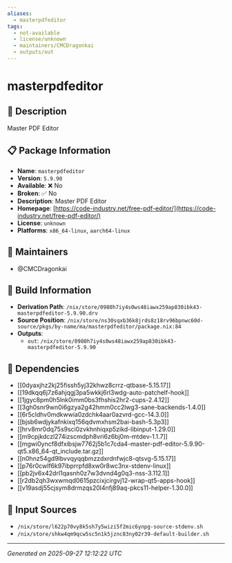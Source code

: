 ```yaml
---
aliases:
  - masterpdfeditor
tags:
  - not-available
  - license/unknown
  - maintainers/CMCDragonkai
  - outputs/out
---
```


# masterpdfeditor

## 📝 Description

Master PDF Editor

## 📋 Package Information

- **Name**: `masterpdfeditor`
- **Version**: `5.9.90`
- **Available**: ❌ No
- **Broken**: ✅ No
- **Description**: Master PDF Editor
- **Homepage**: [https://code-industry.net/free-pdf-editor/](https://code-industry.net/free-pdf-editor/)
- **License**: `unknown`
- **Platforms**: `x86_64-linux`, `aarch64-linux`
## 👥 Maintainers

- @CMCDragonkai


## 🔧 Build Information

- **Derivation Path**: `/nix/store/0980h7iy4s0ws48iawx259ap830ibk43-masterpdfeditor-5.9.90.drv`
- **Source Position**: `/nix/store/ns30sqxb36k8jrds8z18rv96bpnwc60d-source/pkgs/by-name/ma/masterpdfeditor/package.nix:84`
- **Outputs**:
  - `out`:  `/nix/store/0980h7iy4s0ws48iawx259ap830ibk43-masterpdfeditor-5.9.90`

## 🔗 Dependencies

- [[0dyaxjhz2kj25fissh5yj32khwz8crrz-qtbase-5.15.17]]
- [[19dkqq6j7z6ahjqgj3pa5wkkj6rl3wdg-auto-patchelf-hook]]
- [[1jgyc8pm0h5lnk0imm0bs3fhshis2hr2-cups-2.4.12]]
- [[3gh0snr9wn0i6gzya2g42hmm0cc2lwg3-sane-backends-1.4.0]]
- [[6r5cldhv0mdkwwia0zdchk4aar0azvrd-gcc-14.3.0]]
- [[bjsb6wdjykafnkixq156qdvmxhsm2bai-bash-5.3p3]]
- [[hrv8mr0dq75s9sci0zvkhnhiqxp5zikd-libinput-1.29.0]]
- [[m9cpjkdczl274izscmdph8vri6z6bj0m-mtdev-1.1.7]]
- [[mgwi0yncf8dfxibsjw7762j5b1c7cda4-master-pdf-editor-5.9.90-qt5.x86_64-qt_include.tar.gz]]
- [[n0hnz54gd9lbvvqyqqbmzzdxrdnfwjc8-qtsvg-5.15.17]]
- [[p76r0cwlf6k97ibprrpfd8xw0r8wc3nx-stdenv-linux]]
- [[pb2jv6x42drl1qasnh0z7w3dvnd4g0q3-nss-3.112.1]]
- [[r2db2qh3wxwmqd0615pzcixjcirgvj12-wrap-qt5-apps-hook]]
- [[v19asdj55cjsym8drmzqs20l4nfj89aq-pkcs11-helper-1.30.0]]

## 📁 Input Sources

- `/nix/store/l622p70vy8k5sh7y5wizi5f2mic6ynpg-source-stdenv.sh`
- `/nix/store/shkw4qm9qcw5sc5n1k5jznc83ny02r39-default-builder.sh`

---
*Generated on 2025-09-27 12:12:22 UTC*
